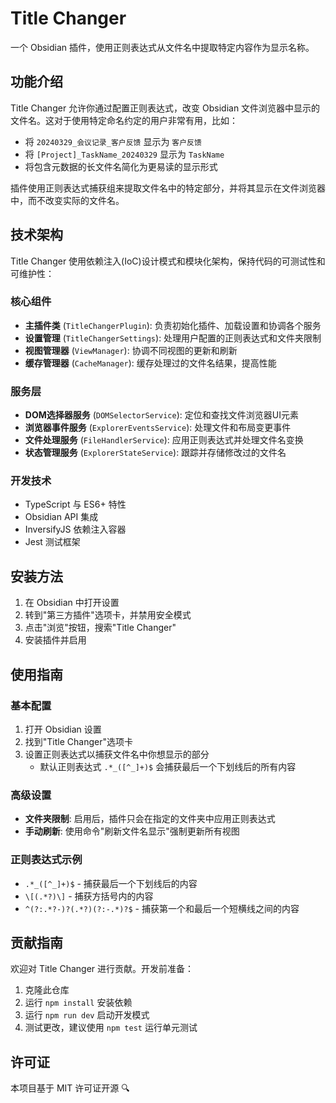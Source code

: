 # Title Changer

一个 Obsidian 插件，使用正则表达式从文件名中提取特定内容作为显示名称。

## 功能介绍

Title Changer 允许你通过配置正则表达式，改变 Obsidian 文件浏览器中显示的文件名。这对于使用特定命名约定的用户非常有用，比如：

- 将 `20240329_会议记录_客户反馈` 显示为 `客户反馈`
- 将 `[Project]_TaskName_20240329` 显示为 `TaskName`
- 将包含元数据的长文件名简化为更易读的显示形式

插件使用正则表达式捕获组来提取文件名中的特定部分，并将其显示在文件浏览器中，而不改变实际的文件名。

## 技术架构

Title Changer 使用依赖注入(IoC)设计模式和模块化架构，保持代码的可测试性和可维护性：

### 核心组件

- **主插件类** (`TitleChangerPlugin`): 负责初始化插件、加载设置和协调各个服务
- **设置管理** (`TitleChangerSettings`): 处理用户配置的正则表达式和文件夹限制
- **视图管理器** (`ViewManager`): 协调不同视图的更新和刷新
- **缓存管理器** (`CacheManager`): 缓存处理过的文件名结果，提高性能

### 服务层

- **DOM选择器服务** (`DOMSelectorService`): 定位和查找文件浏览器UI元素
- **浏览器事件服务** (`ExplorerEventsService`): 处理文件和布局变更事件
- **文件处理服务** (`FileHandlerService`): 应用正则表达式并处理文件名变换
- **状态管理服务** (`ExplorerStateService`): 跟踪并存储修改过的文件名

### 开发技术

- TypeScript 与 ES6+ 特性
- Obsidian API 集成
- InversifyJS 依赖注入容器
- Jest 测试框架

## 安装方法

1. 在 Obsidian 中打开设置
2. 转到"第三方插件"选项卡，并禁用安全模式
3. 点击"浏览"按钮，搜索"Title Changer"
4. 安装插件并启用

## 使用指南

### 基本配置

1. 打开 Obsidian 设置
2. 找到"Title Changer"选项卡
3. 设置正则表达式以捕获文件名中你想显示的部分
   - 默认正则表达式 `.*_([^_]+)$` 会捕获最后一个下划线后的所有内容

### 高级设置

- **文件夹限制**: 启用后，插件只会在指定的文件夹中应用正则表达式
- **手动刷新**: 使用命令"刷新文件名显示"强制更新所有视图

### 正则表达式示例

- `.*_([^_]+)$` - 捕获最后一个下划线后的内容
- `\[(.*?)\]` - 捕获方括号内的内容
- `^(?:.*?-)?(.*?)(?:-.*)?$` - 捕获第一个和最后一个短横线之间的内容

## 贡献指南

欢迎对 Title Changer 进行贡献。开发前准备：

1. 克隆此仓库
2. 运行 `npm install` 安装依赖
3. 运行 `npm run dev` 启动开发模式
4. 测试更改，建议使用 `npm test` 运行单元测试

## 许可证

本项目基于 MIT 许可证开源 🔍
